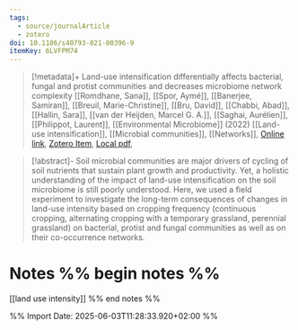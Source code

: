 ```yaml
---
tags:
  - source/journalArticle
  - zotero
doi: 10.1186/s40793-021-00396-9
itemKey: 6LVFPM74
---
```

>[!metadata]+
> Land-use intensification differentially affects bacterial, fungal and protist communities and decreases microbiome network complexity
> [[Romdhane, Sana]], [[Spor, Aymé]], [[Banerjee, Samiran]], [[Breuil, Marie-Christine]], [[Bru, David]], [[Chabbi, Abad]], [[Hallin, Sara]], [[van der Heijden, Marcel G. A.]], [[Saghai, Aurélien]], [[Philippot, Laurent]], 
> [[Environmental Microbiome]] (2022)
> [[Land-use intensification]], [[Microbial communities]], [[Networks]], 
> [Online link](https://doi.org/10.1186/s40793-021-00396-9), [Zotero Item](zotero://select/library/items/6LVFPM74), [Local pdf](file://C:/Users/aburg/Documents/references/zotero/storage/9RBMQ5XT/Romdhane2022_Landuseintensification.pdf), 

>[!abstract]-
>Soil microbial communities are major drivers of cycling of soil nutrients that sustain plant growth and productivity. Yet, a holistic understanding of the impact of land-use intensification on the soil microbiome is still poorly understood. Here, we used a field experiment to investigate the long-term consequences of changes in land-use intensity based on cropping frequency (continuous cropping, alternating cropping with a temporary grassland, perennial grassland) on bacterial, protist and fungal communities as well as on their co-occurrence networks.

# Notes %% begin notes %%
[[land use intensity]]
%% end notes %%




%% Import Date: 2025-06-03T11:28:33.920+02:00 %%
